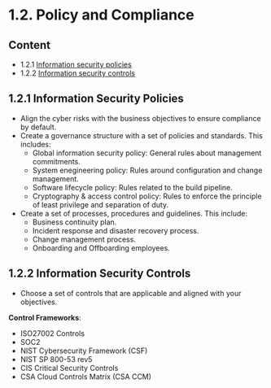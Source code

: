 # 1.2. Policy and Compliance

## Content
* 1.2.1 [Information security policies](#121-information-security-policies)
* 1.2.2 [Information security controls](#122-information-security-controls)

## 1.2.1 Information Security Policies
* Align the cyber risks with the business objectives to ensure compliance by default.
* Create a governance structure with a set of policies and standards. This includes:
  * Global information security policy: General rules about management commitments.
  * System enegineering policy: Rules around configuration and change management.
  * Software lifecycle policy: Rules related to the build pipeline.
  * Cryptography & access control policy: Rules to enforce the principle of least privilege and separation of duty.
* Create a set of processes, procedures and guidelines. This include:
  * Business continuity plan.
  * Incident response and disaster recovery process.
  * Change management process.
  * Onboarding and Offboarding employees.


## 1.2.2 Information Security Controls
* Choose a set of controls that are applicable and aligned with your objectives.

**Control Frameworks**:
* ISO27002 Controls
* SOC2
* NIST Cybersecurity Framework (CSF)
* NIST SP 800-53 rev5
* CIS Critical Security Controls
* CSA Cloud Controls Matrix (CSA CCM)
